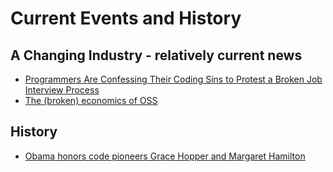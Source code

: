# Current Events and History

## A Changing Industry - relatively current news

- [Programmers Are Confessing Their Coding Sins to Protest a Broken Job Interview Process](https://theoutline.com/post/1166/programmers-are-confessing-their-coding-sins-to-protest-a-broken-job-interview-process)
- [The (broken) economics of OSS](https://medium.com/@mattklein123/the-broken-economics-of-oss-5a1b31fc0182)

## History

- [Obama honors code pioneers Grace Hopper and Margaret Hamilton](https://www.engadget.com/2016/11/18/margaret-hamilton-grace-hopper-presidential-medal-of-freedom/)
